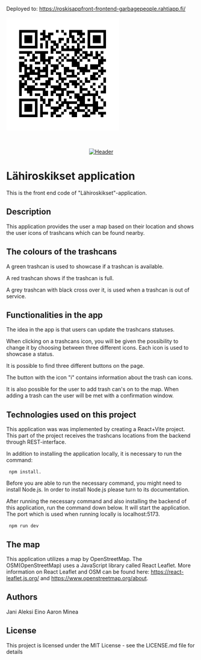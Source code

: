 Deployed to: https://roskisappfront-frontend-garbagepeople.rahtiapp.fi/

![QRcode to CSC Rahti deployment](https://github.com/Garbage-people/roskisAppFront/blob/main/public/images/frontend_qrkoodi_rahti.png)

<!--LOGO -->
<br/>
<p align="center">
    <a href="https://github.com/Garbage-people/roskisAppFront">
    <img src="public/images/LähiroskiksetLogo.png" alt="Header">
    </a>
</p>

# Lähiroskikset application
This is the front end code of "Lähiroskikset"-application.

## Description
This application provides the user a map based on their location and shows the user icons of trashcans which can be found nearby. 

## The colours of the trashcans

A green trashcan is used to showcase if a trashcan is available.

A red trashcan shows if the trashcan is full.

A grey trashcan with black cross over it, is used when a trashcan is out of service.

## Functionalities in the app

The idea in the app is that users can update the trashcans statuses. 

When clicking on a trashcans icon, you will be given the possibility to change it by choosing between three different icons. Each icon is used to showcase a status. 

It is possible to find three different buttons on the page.

The button with the icon "i" contains information about the trash can icons.

It is also possible for the user to add trash can's on to the map. When adding a trash can the user will be met with a confirmation window.

## Technologies used on this project
This application was was implemented by creating a React+Vite project. This part of the project receives the trashcans locations from the backend through REST-interface.

In addition to installing the application locally, it is necessary to run the command:
```
 npm install. 
```

Before you are able to run the necessary command, you might need to install Node.js. In order to install Node.js please turn to its documentation.

After running the necessary command and also installing the backend of this application, run the command down below. It will start the application. The port which is used when running locally is localhost:5173.

```
 npm run dev 
```

## The map
This application utilizes a map by OpenStreetMap. The OSM(OpenStreetMap) uses a JavaScript library called React Leaflet. More information on React Leaflet and OSM can be found here: https://react-leaflet.js.org/ and https://www.openstreetmap.org/about.

## Authors
Jani
Aleksi
Eino
Aaron
Minea

## License
This project is licensed under the MIT License - see the LICENSE.md file for details
